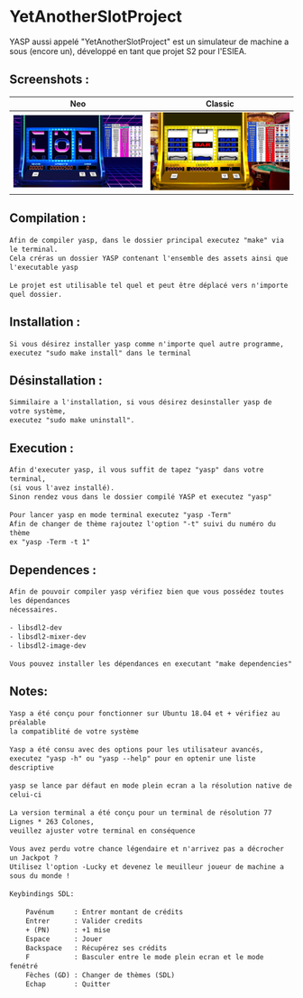 # YetAnotherSlotProject
YASP aussi appelé "YetAnotherSlotProject" est un simulateur de machine a sous (encore un),
développé en tant que projet S2 pour l'ESIEA.

## Screenshots :
| Neo | Classic |
| --- | --- |
| [![](https://raw.githubusercontent.com/AsayuGit/YetAnotherSlotProject/master/Screenshots/Yasp.png?raw=true)](https://raw.githubusercontent.com/AsayuGit/YetAnotherSlotProject/master/Screenshots/Yasp.png?raw=true) | [![](https://raw.githubusercontent.com/AsayuGit/YetAnotherSlotProject/master/Screenshots/Yasp2.png?raw=true)](https://raw.githubusercontent.com/AsayuGit/YetAnotherSlotProject/master/Screenshots/Yasp2.png?raw=true) |

## Compilation :

    Afin de compiler yasp, dans le dossier principal executez "make" via le terminal.
    Cela créras un dossier YASP contenant l'ensemble des assets ainsi que l'executable yasp

    Le projet est utilisable tel quel et peut être déplacé vers n'importe quel dossier.

## Installation :

    Si vous désirez installer yasp comme n'importe quel autre programme,
    executez "sudo make install" dans le terminal

## Désinstallation :

    Simmilaire a l'installation, si vous désirez desinstaller yasp de votre système,
    executez "sudo make uninstall".

## Execution :

    Afin d'executer yasp, il vous suffit de tapez "yasp" dans votre terminal,
    (si vous l'avez installé).
    Sinon rendez vous dans le dossier compilé YASP et executez "yasp"
    
    Pour lancer yasp en mode terminal executez "yasp -Term"
    Afin de changer de thème rajoutez l'option "-t" suivi du numéro du thème
    ex "yasp -Term -t 1"

## Dependences :

    Afin de pouvoir compiler yasp vérifiez bien que vous possédez toutes les dépendances
    nécessaires.

    - libsdl2-dev
    - libsdl2-mixer-dev
    - libsdl2-image-dev

    Vous pouvez installer les dépendances en executant "make dependencies"

## Notes:

    Yasp a été conçu pour fonctionner sur Ubuntu 18.04 et + vérifiez au préalable
    la compatiblité de votre système

    Yasp a été consu avec des options pour les utilisateur avancés,
    executez "yasp -h" ou "yasp --help" pour en optenir une liste descriptive

    yasp se lance par défaut en mode plein ecran a la résolution native de celui-ci

    La version terminal a été conçu pour un terminal de résolution 77 Lignes * 263 Colones,
    veuillez ajuster votre terminal en conséquence

    Vous avez perdu votre chance légendaire et n'arrivez pas a décrocher un Jackpot ?
    Utilisez l'option -Lucky et devenez le meuilleur joueur de machine a sous du monde !

    Keybindings SDL:

        Pavénum     : Entrer montant de crédits
        Entrer      : Valider credits
        + (PN)      : +1 mise
        Espace      : Jouer
        Backspace   : Récupérez ses crédits
        F           : Basculer entre le mode plein ecran et le mode fenétré
        Fèches (GD) : Changer de thèmes (SDL)
        Echap       : Quitter
